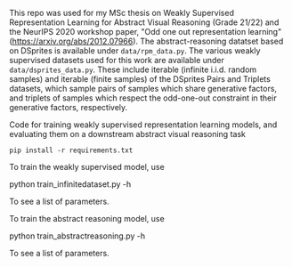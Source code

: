 This repo was used for my MSc thesis on Weakly Supervised Representation Learning for Abstract Visual Reasoning (Grade 21/22) and the NeurIPS 2020 workshop paper, "Odd one out representation learning" (https://arxiv.org/abs/2012.07966).
The abstract-reasoning datatset based on DSprites is available under `data/rpm_data.py`.
The various weakly supervised datasets used for this work are available under `data/dsprites_data.py`. These include iterable (infinite i.i.d. random samples) and iterable (finite samples) of the DSprites Pairs and Triplets datasets, which sample pairs of samples which share generative factors, and triplets of samples which respect the odd-one-out constraint in their generative factors, respectively.


Code for training weakly supervised representation learning models, and evaluating them on a downstream abstract visual reasoning task

`pip install -r requirements.txt`

To train the weakly supervised model, use

python train_infinitedataset.py -h 

To see a list of parameters.

To train the abstract reasoning model, use

python train_abstractreasoning.py -h

To see a list of parameters.
